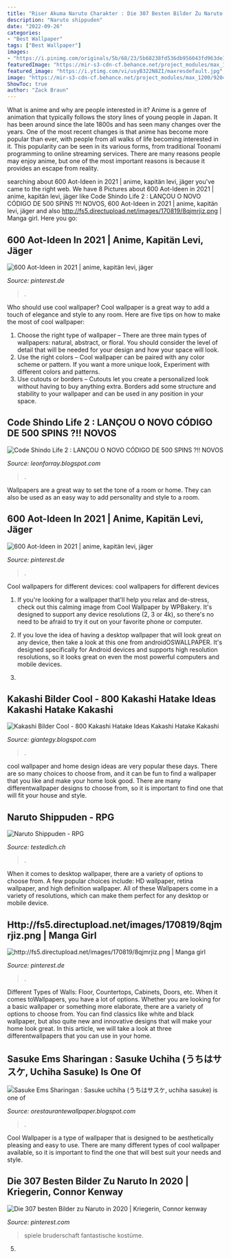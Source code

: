 ```yaml
---
title: "Riser Akuma Naruto Charakter : Die 307 Besten Bilder Zu Naruto In 2020"
description: "Naruto shippuden"
date: "2022-09-26"
categories:
- "Best Wallpaper"
tags: ["Best Wallpaper"]
images:
- "https://i.pinimg.com/originals/5b/68/23/5b68238fd536db956043fd963de1d7e5.jpg"
featuredImage: "https://mir-s3-cdn-cf.behance.net/project_modules/max_1200/92046087023143.5dab5818c624e.png"
featured_image: "https://i.ytimg.com/vi/usyB322N8ZI/maxresdefault.jpg"
image: "https://mir-s3-cdn-cf.behance.net/project_modules/max_1200/92046087023143.5dab5818c624e.png"
ShowToc: true
author: "Zack Braun"
---
```



What is anime and why are people interested in it?
Anime is a genre of animation that typically follows the story lines of young people in Japan. It has been around since the late 1800s and has seen many changes over the years. One of the most recent changes is that anime has become more popular than ever, with people from all walks of life becoming interested in it. This popularity can be seen in its various forms, from traditional Toonami programming to online streaming services. There are many reasons people may enjoy anime, but one of the most important reasons is because it provides an escape from reality.

	

		
searching about 600 Aot-Ideen in 2021 | anime, kapitän levi, jäger you've came to the right web. We have 8 Pictures about 600 Aot-Ideen in 2021 | anime, kapitän levi, jäger like Code Shindo Life 2 : LANÇOU O NOVO CÓDIGO DE 500 SPINS ?!! NOVOS, 600 Aot-Ideen in 2021 | anime, kapitän levi, jäger and also http://fs5.directupload.net/images/170819/8qjmrjiz.png | Manga girl. Here you go:
		
    
## 600 Aot-Ideen In 2021 | Anime, Kapitän Levi, Jäger

<img loading=lazy src="https://i.pinimg.com/474x/16/a0/68/16a068d4edd06ac28153655eaf596982.jpg" onerror="this.onerror=null;this.src='https://tse1.mm.bing.net/th?id=OIP.6Y_4UA2wnt0seXR77OAI6wAAAA&amp;pid=15.1';" alt="600 Aot-Ideen in 2021 | anime, kapitän levi, jäger">

_Source: pinterest.de_

>. 

	

Who should use cool wallpaper?
Cool wallpaper is a great way to add a touch of elegance and style to any room. Here are five tips on how to make the most of cool wallpaper: 
1) Choose the right type of wallpaper – There are three main types of wallpapers: natural, abstract, or floral. You should consider the level of detail that will be needed for your design and how your space will look. 
2) Use the right colors – Cool wallpaper can be paired with any color scheme or pattern. If you want a more unique look, Experiment with different colors and patterns. 
3) Use cutouts or borders – Cutouts let you create a personalized look without having to buy anything extra. Borders add some structure and stability to your wallpaper and can be used in any position in your space.

    
## Code Shindo Life 2 : LANÇOU O NOVO CÓDIGO DE 500 SPINS ?!! NOVOS

<img loading=lazy src="https://i.ytimg.com/vi/usyB322N8ZI/maxresdefault.jpg" onerror="this.onerror=null;this.src='https://tse2.mm.bing.net/th?id=OIP.Vs3BhpvMGphPulr21P1dKgHaEK&amp;pid=15.1';" alt="Code Shindo Life 2 : LANÇOU O NOVO CÓDIGO DE 500 SPINS ?!! NOVOS">

_Source: leonforray.blogspot.com_

>. 

	

Wallpapers are a great way to set the tone of a room or home. They can also be used as an easy way to add personality and style to a room.

    
## 600 Aot-Ideen In 2021 | Anime, Kapitän Levi, Jäger

<img loading=lazy src="https://i.pinimg.com/474x/dc/39/07/dc3907d187e0955fea606db18ca57228.jpg" onerror="this.onerror=null;this.src='https://tse4.mm.bing.net/th?id=OIP.KjAzAkfZFXvFIdJRP1tIAAAAAA&amp;pid=15.1';" alt="600 Aot-Ideen in 2021 | anime, kapitän levi, jäger">

_Source: pinterest.de_

>. 

	

Cool wallpapers for different devices:
cool wallpapers for different devices 

1. If you're looking for a wallpaper that'll help you relax and de-stress, check out this calming image from Cool Wallpaper by WPBakery. It's designed to support any device resolutions (2, 3 or 4k), so there's no need to be afraid to try it out on your favorite phone or computer.

2. If you love the idea of having a desktop wallpaper that will look great on any device, then take a look at this one from androidOSWALLPAPER. It's designed specifically for Android devices and supports high resolution resolutions, so it looks great on even the most powerful computers and mobile devices.

3.

    
## Kakashi Bilder Cool - 800 Kakashi Hatake Ideas Kakashi Hatake Kakashi

<img loading=lazy src="https://i.pinimg.com/originals/5b/68/23/5b68238fd536db956043fd963de1d7e5.jpg" onerror="this.onerror=null;this.src='https://tse2.mm.bing.net/th?id=OIP.z38m9HuLtxj-aFS1JRjIqwHaHa&amp;pid=15.1';" alt="Kakashi Bilder Cool - 800 Kakashi Hatake Ideas Kakashi Hatake Kakashi">

_Source: giantegy.blogspot.com_

>. 

	

cool wallpaper and home design ideas are very popular these days. There are so many choices to choose from, and it can be fun to find a wallpaper that you like and make your home look good. There are many differentwallpaper designs to choose from, so it is important to find one that will fit your house and style.

    
## Naruto Shippuden - RPG

<img loading=lazy src="http://www.testedich.de/quiz48/picture/pic_1496085024_21.png?1496583357" onerror="this.onerror=null;this.src='https://tse2.mm.bing.net/th?id=OIP.nJJNFlQxL2VJLl-5hSTVvwHaQ7&amp;pid=15.1';" alt="Naruto Shippuden - RPG">

_Source: testedich.ch_

>. 

	

When it comes to desktop wallpaper, there are a variety of options to choose from. A few popular choices include: HD wallpaper, retina wallpaper, and high definition wallpaper. All of these Wallpapers come in a variety of resolutions, which can make them perfect for any desktop or mobile device. 

    
## Http://fs5.directupload.net/images/170819/8qjmrjiz.png | Manga Girl

<img loading=lazy src="https://i.pinimg.com/originals/b3/12/50/b3125024cf14f44ce6871780b2a62287.png" onerror="this.onerror=null;this.src='https://tse2.mm.bing.net/th?id=OIP.X7eTmnQjYugBMbZYC8pk5AAAAA&amp;pid=15.1';" alt="http://fs5.directupload.net/images/170819/8qjmrjiz.png | Manga girl">

_Source: pinterest.de_

>. 

	

Different Types of Walls: Floor, Countertops, Cabinets, Doors, etc.
When it comes toWallpapers, you have a lot of options. Whether you are looking for a basic wallpaper or something more elaborate, there are a variety of options to choose from. You can find classics like white and black wallpaper, but also quite new and innovative designs that will make your home look great. In this article, we will take a look at three differentwallpapers that you can use in your home.

    
## Sasuke Ems Sharingan : Sasuke Uchiha (うちはサスケ, Uchiha Sasuke) Is One Of

<img loading=lazy src="https://mir-s3-cdn-cf.behance.net/project_modules/max_1200/92046087023143.5dab5818c624e.png" onerror="this.onerror=null;this.src='https://tse1.mm.bing.net/th?id=OIP.lTu0YyAWm7KXNnnMpewgNAHaHa&amp;pid=15.1';" alt="Sasuke Ems Sharingan : Sasuke uchiha (うちはサスケ, uchiha sasuke) is one of">

_Source: orestaurantewallpaper.blogspot.com_

>. 

	

Cool Wallpaper is a type of wallpaper that is designed to be aesthetically pleasing and easy to use. There are many different types of cool wallpaper available, so it is important to find the one that will best suit your needs and style.

    
## Die 307 Besten Bilder Zu Naruto In 2020 | Kriegerin, Connor Kenway

<img loading=lazy src="https://i.pinimg.com/474x/fe/bf/77/febf776b3e84d0b64c15de137e7c582b--movie-costumes-cosplay-costumes.jpg" onerror="this.onerror=null;this.src='https://tse4.mm.bing.net/th?id=OIP.cl75fJQA9ilntQADFMRTPQAAAA&amp;pid=15.1';" alt="Die 307 besten Bilder zu Naruto in 2020 | Kriegerin, Connor kenway">

_Source: pinterest.com_

>spiele bruderschaft fantastische kostüme. 

	

5.


